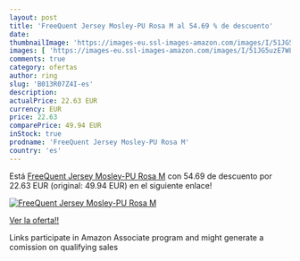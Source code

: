 ```yaml
---
layout: post
title: 'FreeQuent Jersey Mosley-PU Rosa M al 54.69 % de descuento'
date: 
thumbnailImage: 'https://images-eu.ssl-images-amazon.com/images/I/51JG5uzE7WL._SL200_.jpg'
images: [ 'https://images-eu.ssl-images-amazon.com/images/I/51JG5uzE7WL._SL200_.jpg' ]
comments: true
category: ofertas
author: ring
slug: 'B013R07Z4I-es'
description:
actualPrice: 22.63 EUR
currency: EUR
price: 22.63
comparePrice: 49.94 EUR
inStock: true
prodname: 'FreeQuent Jersey Mosley-PU Rosa M'
country: 'es'
---
```


Está [FreeQuent Jersey Mosley-PU Rosa M](https://www.amazon.es/dp/B013R07Z4I/?tag=tolees-21) con 54.69 de descuento por 22.63 EUR (original: 49.94 EUR) en el siguiente enlace!

[![FreeQuent Jersey Mosley-PU Rosa M](https://images-eu.ssl-images-amazon.com/images/I/51JG5uzE7WL._SL200_.jpg)](https://www.amazon.es/dp/B013R07Z4I/?tag=tolees-21)

[Ver la oferta!!](https://www.amazon.es/dp/B013R07Z4I/?tag=tolees-21)

Links participate in Amazon Associate program and might generate a comission on qualifying sales


